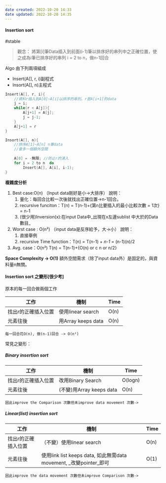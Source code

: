 ```yaml
---
date created: 2022-10-20 14:33
date updated: 2022-10-20 14:35
---
```


#### Insertion sort
#stable

> 觀念：
> 將第[i]筆Data插入到前面(i-1)筆以排序好的串列中之正確位置，使之成為i筆已排序好的串列
> i = 2 to n，做n-1回合
>


Algo 由下列兩項組成

- Insert(A[], r, i)副程式
- Insort(A[], n)主程式

```C
Insert(A[], r, i){
	//資料r插入到A[0]~A[i]以排序的串列。r是A[i+1]的data
	j = i;
	while(r < A[j]){
		A[j+1] = A[j];
		j = j-1;
	}
	A[j+1] = r
}
```

```C
Insort(A[], n){
	//排序A[1]~A[n] n筆data
	//會多一個額外空間
	
	A[0] = -無限; //防止r的湧入
	for i = 2 to n  do
		Insert(A[], A[i], i-1);
}
```

**複雜度分析**

1. Best case:O(n) （Input data剛好是小->大排序）
   說明：
   1. 量化：每回合比較一次後就找出正確位置->n-1回合。
   2. recursive funciton：T(n) = T(n-1)+{第n比要插入的最小比較次數 = 1次} = n-1
   3. (很少用)Inversion(x):在input Data中_出現在x左邊sublist 中大於的Data 數目_
2. Worst case : O(n²) （input data是反序給予，大->小）
   說明：
   1. 直接舉例
   2. recursive Time function：T(n) = T(n-1) + _n-1_ = (n-1)(n)/2
3. Avg. case：O(n²)
   T(n) = T(n-1)+{O(n) or c n or n/2}

**Space Complexity -> O(1)**
額外空間需求（除了input data外）是固定的，與資料量n無關。

#### Insertion sort 之變形[很少考]

原本的每一回合做兩個工作

| 工作         | 機制                | Time |
| ---------- | ----------------- | ---- |
| 找出r的正確插入位置 | 使用linear search   | O(n) |
| 元素往後       | 用Array keeps data | O(n) |

` 每一回合花O(n), 做(n-1)回合 -> O(n²)  `

常見之變形：

##### Binary insertion sort

| 工作         | 機制                    | Time    |
| ---------- | --------------------- | ------- |
| 找出r的正確插入位置 | 改用Binary Search       | O(logn) |
| 元素往後       | (不變)用Array keeps data | O(n)    |

` 因此improve the Comparison 次數但未improve data movement 次數->   `

##### Linear(list) insertion sort

| 工作         | 機制                                                       | Time |
| ---------- | -------------------------------------------------------- | ---- |
| 找出r的正確插入位置 | （不變）使用linear search                                      | O(n) |
| 元素往後       | 使用link list keeps data, 如此無需data movement, _改變pointer_即可 | O(1) |

` 因此improve the data movement 次數但未improve Comparison 次數->   `

